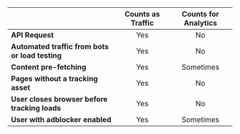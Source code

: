 |                                                 | Counts as Traffic | Counts for Analytics |
|:------------------------------------------------|:-----------------:|:--------------------:|
| **API Request**                                 |        Yes        |          No          |
| **Automated traffic from bots or load testing** |        Yes        |          No          |
| **Content pre-fetching**                        |        Yes        |       Sometimes      |
| **Pages without a tracking asset**              |        Yes        |          No          |
| **User closes browser before tracking loads**   |        Yes        |          No          |
| **User with adblocker enabled**                 |        Yes        |       Sometimes      |
